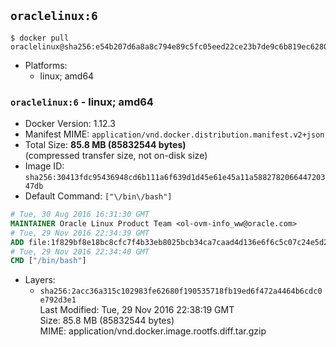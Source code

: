 ## `oraclelinux:6`

```console
$ docker pull oraclelinux@sha256:e54b207d6a8a8c794e89c5fc05eed22ce23b7de9c6b819ec6280cb3a204d4843
```

-	Platforms:
	-	linux; amd64

### `oraclelinux:6` - linux; amd64

-	Docker Version: 1.12.3
-	Manifest MIME: `application/vnd.docker.distribution.manifest.v2+json`
-	Total Size: **85.8 MB (85832544 bytes)**  
	(compressed transfer size, not on-disk size)
-	Image ID: `sha256:30413fdc95436948cd6b111a6f639d1d45e61e45a11a588278206644720347db`
-	Default Command: `["\/bin\/bash"]`

```dockerfile
# Tue, 30 Aug 2016 16:31:30 GMT
MAINTAINER Oracle Linux Product Team <ol-ovm-info_ww@oracle.com>
# Tue, 29 Nov 2016 22:34:39 GMT
ADD file:1f829bf8e18bc8cfc7f4b33eb8025bcb34ca7caad4d136e6f6c5c07c24e5d291 in / 
# Tue, 29 Nov 2016 22:34:40 GMT
CMD ["/bin/bash"]
```

-	Layers:
	-	`sha256:2acc36a315c102983fe62680f190535718fb19ed6f472a4464b6cdc0e792d3e1`  
		Last Modified: Tue, 29 Nov 2016 22:38:19 GMT  
		Size: 85.8 MB (85832544 bytes)  
		MIME: application/vnd.docker.image.rootfs.diff.tar.gzip
